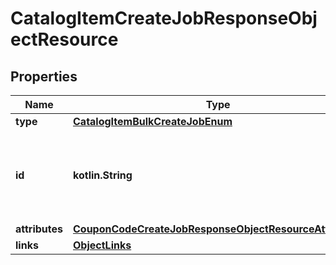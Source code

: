 
# CatalogItemCreateJobResponseObjectResource

## Properties
| Name | Type | Description | Notes |
| ------------ | ------------- | ------------- | ------------- |
| **type** | [**CatalogItemBulkCreateJobEnum**](CatalogItemBulkCreateJobEnum.md) |  |  |
| **id** | **kotlin.String** | Unique identifier for retrieving the job. Generated by Klaviyo. |  |
| **attributes** | [**CouponCodeCreateJobResponseObjectResourceAttributes**](CouponCodeCreateJobResponseObjectResourceAttributes.md) |  |  |
| **links** | [**ObjectLinks**](ObjectLinks.md) |  |  |



